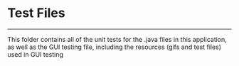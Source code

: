 # Test Files

---

This folder contains all of the unit tests for the .java files in this application, as well as the GUI testing file, 
including the resources (gifs and test files) used in GUI testing